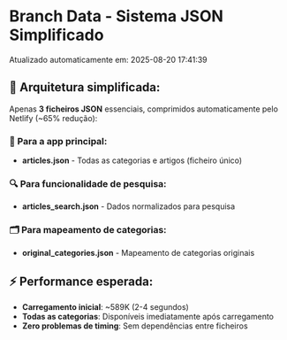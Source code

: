# Branch Data - Sistema JSON Simplificado
Atualizado automaticamente em: 2025-08-20 17:41:39

## 🎯 Arquitetura simplificada:
Apenas **3 ficheiros JSON** essenciais, comprimidos automaticamente pelo Netlify (~65% redução):

### 📱 Para a app principal:
- **articles.json** - Todas as categorias e artigos (ficheiro único)

### 🔍 Para funcionalidade de pesquisa:
- **articles_search.json** - Dados normalizados para pesquisa

### 🗂️ Para mapeamento de categorias:
- **original_categories.json** - Mapeamento de categorias originais

## ⚡ Performance esperada:
- **Carregamento inicial**: ~589K (2-4 segundos)
- **Todas as categorias**: Disponíveis imediatamente após carregamento
- **Zero problemas de timing**: Sem dependências entre ficheiros
